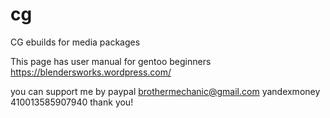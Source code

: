 # cg
CG ebuilds for media packages

This page has user manual for gentoo beginners 
https://blendersworks.wordpress.com/

you can support me by
paypal      brothermechanic@gmail.com
yandexmoney 410013585907940
thank you!
